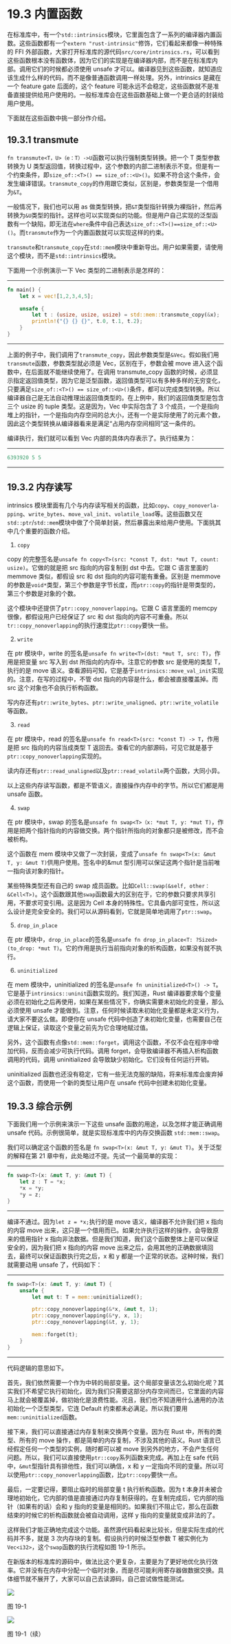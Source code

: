 # 19.3 内置函数

在标准库中，有一个`std::intrinsics`模块，它里面包含了一系列的编译器内置函数。这些函数都有一个`extern "rust-intrinsic"`修饰，它们看起来都像一种特殊的 FFI 外部函数，大家打开标准库的源代码`src/core/intrinsics.rs`，可以看到这些函数根本没有函数体，因为它们的实现是在编译器内部，而不是在标准库内部。调用它们的时候都必须使用 unsafe 才可以。编译器见到这些函数，就知道应该生成什么样的代码，而不是像普通函数调用一样处理。另外，intrinsics 是藏在一个 feature gate 后面的，这个 feature 可能永远不会稳定，这些函数就不是准备直接提供给用户使用的。一般标准库会在这些函数基础上做一个更合适的封装给用户使用。

下面就在这些函数中挑一部分作介绍。

## 19.3.1 transmute

`fn transmute<T，U>（e：T）->U`函数可以执行强制类型转换。把一个 T 类型参数转换为 U 类型返回值，转换过程中，这个参数的内部二进制表示不变。但是有一个约束条件，即`size_of::<T>() == size_of::<U>()`。如果不符合这个条件，会发生编译错误。`transmute_copy`的作用跟它类似，区别是，参数类型是一个借用为`&T`。

一般情况下，我们也可以用 as 做类型转换，把`&T`类型指针转换为裸指针，然后再转换为`&U`类型的指针。这样也可以实现类似的功能。但是用户自己实现的泛型函数有一个缺陷，即无法在`where`条件中自己表达`size_of::<T>()==size_of::<U>()`。而`transmute`作为一个内置函数就可以实现这样的约束。

`transmute`和`transmute_copy`在`std::mem`模块中重新导出。用户如果需要，请使用这个模块，而不是`std::intrinsics`模块。

下面用一个示例演示一下 Vec 类型的二进制表示是怎样的：

---

```rust
fn main() {
    let x = vec![1,2,3,4,5];

    unsafe {
        let t : (usize, usize, usize) = std::mem::transmute_copy(&x);
        println!("{} {} {}", t.0, t.1, t.2);
    }
}
```

---

上面的例子中，我们调用了`transmute_copy`，因此参数类型是`&Vec`。假如我们用`transmute`函数，参数类型就必须是 Vec，区别在于，参数会被 move 进入这个函数中，在后面就不能继续使用了。在调用 transmute\_copy 函数的时候，必须显示指定返回值类型，因为它是泛型函数，返回值类型可以有多种多样的无穷变化，只要满足`size_of::<T>() == size_of::<U>()`条件，都可以完成类型转换。所以编译器自己是无法自动推理出返回值类型的。在上例中，我们的返回值类型是包含三个 usize 的 tuple 类型。这是因为，Vec 中实际包含了 3 个成员，一个是指向堆上的指针，一个是指向内存空间的总大小，还有一个是实际使用了的元素个数，因此这个类型转换从编译器看来是满足“占用内存空间相同”这一条件的。

编译执行，我们就可以看到 Vec 内部的具体内存表示了。执行结果为：

---

```rust
6393920 5 5
```

---

## 19.3.2 内存读写

intrinsics 模块里面有几个与内存读写相关的函数，比如`copy`、`copy_nonoverla-pping`、`write_bytes`、`move_val_init`、`volatile_load`等。这些函数又在`std::ptr`/`std::mem`模块中做了个简单封装，然后暴露出来给用户使用。下面挑其中几个重要的函数介绍。

1. `copy`

copy 的完整签名是`unsafe fn copy<T>(src: *const T, dst: *mut T, count: usize)`。它做的就是把 src 指向的内容复制到 dst 中去。它跟 C 语言里面的 memmove 类似，都假设 src 和 dst 指向的内容可能有重叠。区别是 memmove 的参数是`void*`类型，第三个参数是字节长度，而`ptr::copy`的指针是带类型的，第三个参数是对象的个数。

这个模块中还提供了`ptr::copy_nonoverlapping`。它跟 C 语言里面的 memcpy 很像，都假设用户已经保证了 src 和 dst 指向的内容不可重叠。所以 `tr::copy_nonoverlapping`的执行速度比`ptr::copy`要快一些。

2. `write`

在 ptr 模块中，write 的签名是`unsafe fn write<T>(dst: *mut T, src: T)`，作用是把变量 src 写入到 dst 所指向的内存中。注意它的参数 src 是使用的类型 T，执行的是 move 语义。查看源码可知，它是基于`intrinsics::move_val_init`实现的。注意，在写的过程中，不管 dst 指向的内容是什么，都会被直接覆盖掉。而 src 这个对象也不会执行析构函数。

写内存还有`ptr::write_bytes`、`ptr::write_unaligned`、`ptr::write_volatile`等函数。

3. `read`

在 ptr 模块中，read 的签名是`unsafe fn read<T>(src: *const T) -> T`，作用是把 src 指向的内容当成类型 T 返回去。查看它的内部源码，可见它就是基于`ptr::copy_nonoverlapping`实现的。

读内存还有`ptr::read_unaligned`以及`ptr::read_volatile`两个函数，大同小异。

以上这些内存读写函数，都是不管语义，直接操作内存中的字节。所以它们都是用 unsafe 函数。

4. `swap`

在 ptr 模块中，swap 的签名是`unsafe fn swap<T>（x: *mut T, y: *mut T)`，作用是把两个指针指向的内容做交换。两个指针所指向的对象都只是被修改，而不会被析构。

这个函数在 mem 模块中又做了一次封装，变成了`unsafe fn swap<T>(x: &mut T, y: &mut T)`供用户使用。签名中的&mut 型引用可以保证这两个指针是当前唯一指向该对象的指针。

某些特殊类型还有自己的 swap 成员函数。比如`Cell::swap(&self, other：&Cell<T>)`。这个函数跟其他`swap`函数最大的区别在于，它的参数只要求共享引用，不要求可变引用。这是因为 Cell 本身的特殊性。它具备内部可变性，所以这么设计是完全安全的。我们可以从源码看到，它就是简单地调用了`ptr::swap`。

5. `drop_in_place`

在 ptr 模块中，`drop_in_place`的签名是`unsafe fn drop_in_place<T: ?Sized>(to_drop: *mut T)`。它的作用是执行当前指向对象的析构函数，如果没有就不执行。

6. `uninitialized`

在 mem 模块中，uninitialized 的签名是`unsafe fn uninitialized<T>() -> T`。它是基于`intrinsics::uninit`函数实现的。我们知道，Rust 编译器要求每个变量必须在初始化之后再使用，如果在某些情况下，你确实需要未初始化的变量，那么必须使用 unsafe 才能做到。注意，任何时候读取未初始化变量都是未定义行为，请大家不要这么做。即便你在 unsafe 代码中创造了未初始化变量，也需要自己在逻辑上保证，读取这个变量之前先为它合理地赋过值。

另外，这个函数有点像`std::mem::forget`，调用这个函数，不仅不会在程序中增加代码，反而会减少可执行代码。调用 forget，会导致编译器不再插入析构函数调用的代码，调用 uninitialized 会导致缺少初始化。它们没有任何运行开销。

uninitialized 函数也还没有稳定，它有一些无法克服的缺陷，将来标准库会废弃掉这个函数，而使用一个新的类型让用户在 unsafe 代码中创建未初始化变量。

## 19.3.3 综合示例

下面我们用一个示例来演示一下这些 unsafe 函数的用途，以及怎样才能正确调用 unsafe 代码。示例很简单，就是实现标准库中的内存交换函数 `std::mem::swap`。

我们可以确定这个函数的签名是 `fn swap<T>(x: &mut T, y: &mut T)`。关于泛型的解释在第 21 章中有，此处略过不提。先试一个最简单的实现：

---

```rust
fn swap<T>(x: &mut T, y: &mut T) {
    let z : T = *x;
    *x = *y;
    *y = z;
}
```

---

编译不通过。因为`let z = *x;`执行的是 move 语义，编译器不允许我们把 x 指向的内容 move 出来，这只是一个借用而已。如果允许执行这样的操作，会导致原来的借用指针 x 指向非法数据。但是我们知道，我们这个函数整体上是可以保证安全的，因为我们把 x 指向的内容 move 出来之后，会用其他的正确数据填回去，最终可以保证函数执行完之后，x 和 y 都是一个正常的状态。这种时候，我们就需要动用 unsafe 了，代码如下：

---

```rust
fn swap<T>(x: &mut T, y: &mut T) {
    unsafe {
        let mut t: T = mem::uninitialized();

        ptr::copy_nonoverlapping(&*x, &mut t, 1);
        ptr::copy_nonoverlapping(&*y, x, 1);
        ptr::copy_nonoverlapping(&t, y, 1);

        mem::forget(t);
    }
}
```

---

代码逻辑的意思如下。

首先，我们依然需要一个作为中转的局部变量。这个局部变量该怎么初始化呢？其实我们不希望它执行初始化，因为我们只需要这部分内存空间而已，它里面的内容马上就会被覆盖掉，做初始化是浪费性能。况且，我们也不知道用什么通用的办法初始化一个泛型类型，它连 Default 约束都未必满足。所以我们要用`mem::uninitialized`函数。

接下来，我们可以直接通过内存复制来交换两个变量。因为在 Rust 中，所有的类型、所有的 move 操作，都是简单的内存复制，不涉及其他的语义。Rust 语言已经假定任何一个类型的实例，随时都可以被 move 到另外的地方，不会产生任何问题。所以，我们可以直接使用`ptr::copy`系列函数来完成。再加上在 safe 代码中，`&mut`型指针具有排他性，我们可以确信，x 和 y 一定指向不同的变量。所以可以使用`ptr::copy_nonoverlapping`函数，比`ptr::copy`要快一点。

最后，一定要记得，要阻止临时的局部变量 t 执行析构函数。因为 t 本身并未被合理地初始化，它内部的值是直接通过内存复制获得的。在复制完成后，它内部的指针（如果有的话）会和 y 指向的变量是相同的。如果我们不阻止它，那么在函数结束的时候它的析构函数就会被自动调用，这样 y 指向的变量就变成非法的了。

这样我们才能正确地完成这个功能。虽然源代码看起来比较长，但是实际生成的代码并不多，就是 3 次内存块的复制。假设执行的时候泛型参数 T 被实例化为`Vec<i32>`，这个`swap`函数的执行流程如图 19-1 所示。

在新版本的标准库的源码中，做法比这个更复杂，主要是为了更好地优化执行效率。它并没有在内存中分配一个临时对象，而是尽可能利用寄存器做数据交换。具体细节就不展开了，大家可以自己去读源码，自己尝试做性能测试。

![](../images/Image00016.jpg)

图 19-1

![](../images/Image00017.jpg)

图 19-1（续）

